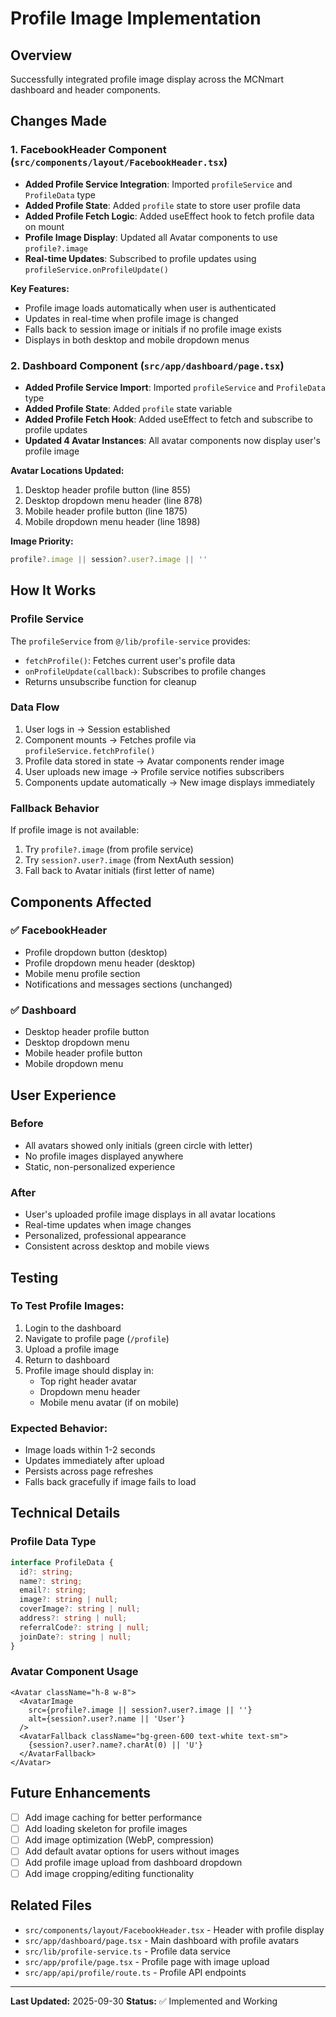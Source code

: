 # Profile Image Implementation

## Overview
Successfully integrated profile image display across the MCNmart dashboard and header components.

## Changes Made

### 1. FacebookHeader Component (`src/components/layout/FacebookHeader.tsx`)
- **Added Profile Service Integration**: Imported `profileService` and `ProfileData` type
- **Added Profile State**: Added `profile` state to store user profile data
- **Added Profile Fetch Logic**: Added useEffect hook to fetch profile data on mount
- **Profile Image Display**: Updated all Avatar components to use `profile?.image`
- **Real-time Updates**: Subscribed to profile updates using `profileService.onProfileUpdate()`

**Key Features:**
- Profile image loads automatically when user is authenticated
- Updates in real-time when profile image is changed
- Falls back to session image or initials if no profile image exists
- Displays in both desktop and mobile dropdown menus

### 2. Dashboard Component (`src/app/dashboard/page.tsx`)
- **Added Profile Service Import**: Imported `profileService` and `ProfileData` type
- **Added Profile State**: Added `profile` state variable
- **Added Profile Fetch Hook**: Added useEffect to fetch and subscribe to profile updates
- **Updated 4 Avatar Instances**: All avatar components now display user's profile image

**Avatar Locations Updated:**
1. Desktop header profile button (line 855)
2. Desktop dropdown menu header (line 878)
3. Mobile header profile button (line 1875)
4. Mobile dropdown menu header (line 1898)

**Image Priority:**
```typescript
profile?.image || session?.user?.image || ''
```

## How It Works

### Profile Service
The `profileService` from `@/lib/profile-service` provides:
- `fetchProfile()`: Fetches current user's profile data
- `onProfileUpdate(callback)`: Subscribes to profile changes
- Returns unsubscribe function for cleanup

### Data Flow
1. User logs in → Session established
2. Component mounts → Fetches profile via `profileService.fetchProfile()`
3. Profile data stored in state → Avatar components render image
4. User uploads new image → Profile service notifies subscribers
5. Components update automatically → New image displays immediately

### Fallback Behavior
If profile image is not available:
1. Try `profile?.image` (from profile service)
2. Try `session?.user?.image` (from NextAuth session)
3. Fall back to Avatar initials (first letter of name)

## Components Affected

### ✅ FacebookHeader
- Profile dropdown button (desktop)
- Profile dropdown menu header (desktop)
- Mobile menu profile section
- Notifications and messages sections (unchanged)

### ✅ Dashboard
- Desktop header profile button
- Desktop dropdown menu
- Mobile header profile button
- Mobile dropdown menu

## User Experience

### Before
- All avatars showed only initials (green circle with letter)
- No profile images displayed anywhere
- Static, non-personalized experience

### After
- User's uploaded profile image displays in all avatar locations
- Real-time updates when image changes
- Personalized, professional appearance
- Consistent across desktop and mobile views

## Testing

### To Test Profile Images:
1. Login to the dashboard
2. Navigate to profile page (`/profile`)
3. Upload a profile image
4. Return to dashboard
5. Profile image should display in:
   - Top right header avatar
   - Dropdown menu header
   - Mobile menu avatar (if on mobile)

### Expected Behavior:
- Image loads within 1-2 seconds
- Updates immediately after upload
- Persists across page refreshes
- Falls back gracefully if image fails to load

## Technical Details

### Profile Data Type
```typescript
interface ProfileData {
  id?: string;
  name?: string;
  email?: string;
  image?: string | null;
  coverImage?: string | null;
  address?: string | null;
  referralCode?: string | null;
  joinDate?: string | null;
}
```

### Avatar Component Usage
```tsx
<Avatar className="h-8 w-8">
  <AvatarImage 
    src={profile?.image || session?.user?.image || ''} 
    alt={session?.user?.name || 'User'} 
  />
  <AvatarFallback className="bg-green-600 text-white text-sm">
    {session?.user?.name?.charAt(0) || 'U'}
  </AvatarFallback>
</Avatar>
```

## Future Enhancements

- [ ] Add image caching for better performance
- [ ] Add loading skeleton for profile images
- [ ] Add image optimization (WebP, compression)
- [ ] Add default avatar options for users without images
- [ ] Add profile image upload from dashboard dropdown
- [ ] Add image cropping/editing functionality

## Related Files

- `src/components/layout/FacebookHeader.tsx` - Header with profile display
- `src/app/dashboard/page.tsx` - Main dashboard with profile avatars
- `src/lib/profile-service.ts` - Profile data service
- `src/app/profile/page.tsx` - Profile page with image upload
- `src/app/api/profile/route.ts` - Profile API endpoints

---

**Last Updated:** 2025-09-30
**Status:** ✅ Implemented and Working
